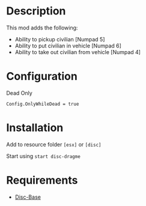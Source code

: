 # Description

This mod adds the following:

- Ability to pickup civilian [Numpad 5]
- Ability to put civilian in vehicle [Numpad 6]
- Ability to take out civilian from vehicle [Numpad 4]

# Configuration
Dead Only
```
Config.OnlyWhileDead = true
```

# Installation
Add to resource folder `[esx]` or `[disc]`

Start using `start disc-dragme`

# Requirements

- [Disc-Base](https://github.com/DiscworldZA/gta-resources/tree/master/disc-base)
